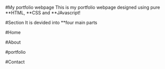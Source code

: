 #My portfolio webpage
This is my portfolio webpage designed using pure **HTML, **CSS and **JAvascript!

#Section
It is devided into **four main parts

#Home


#About


#portfolio

#Contact 